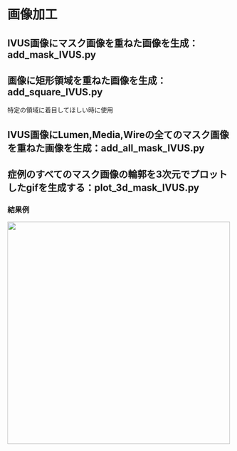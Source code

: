 # 画像加工
## IVUS画像にマスク画像を重ねた画像を生成：add_mask_IVUS.py


## 画像に矩形領域を重ねた画像を生成：add_square_IVUS.py
特定の領域に着目してほしい時に使用

## IVUS画像にLumen,Media,Wireの全てのマスク画像を重ねた画像を生成：add_all_mask_IVUS.py


## 症例のすべてのマスク画像の輪郭を3次元でプロットしたgifを生成する：plot_3d_mask_IVUS.py

### 結果例
<img src=https://github.com/RyoTakeshita0910/IVUS-2024/assets/104045526/f363c816-af23-432c-9415-6f0362ac5507.gif width="500" >
